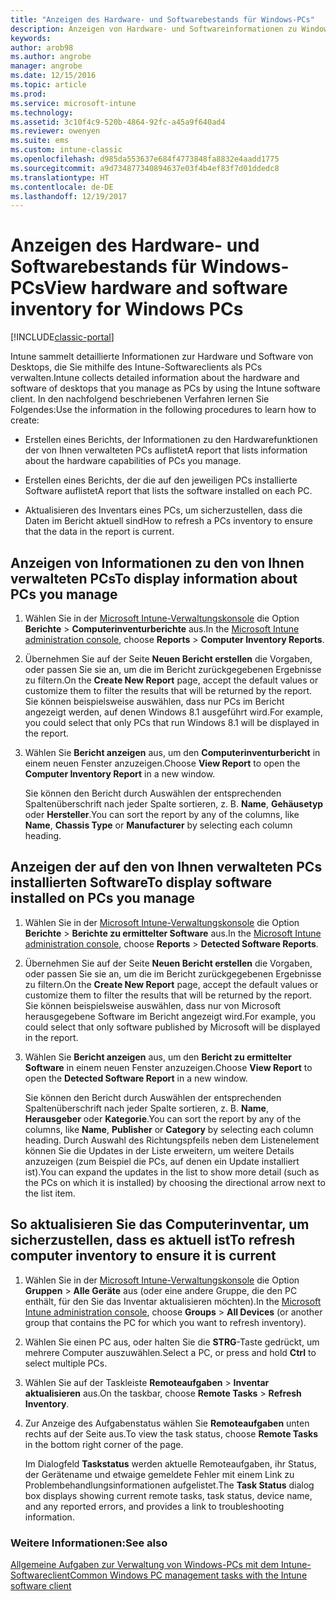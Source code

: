 ```yaml
---
title: "Anzeigen des Hardware- und Softwarebestands für Windows-PCs"
description: Anzeigen von Hardware- und Softwareinformationen zu Windows-Desktops, die Sie mithilfe des Intune-Softwareclients als PCs verwalten.
keywords: 
author: arob98
ms.author: angrobe
manager: angrobe
ms.date: 12/15/2016
ms.topic: article
ms.prod: 
ms.service: microsoft-intune
ms.technology: 
ms.assetid: 3c10f4c9-520b-4864-92fc-a45a9f640ad4
ms.reviewer: owenyen
ms.suite: ems
ms.custom: intune-classic
ms.openlocfilehash: d985da553637e684f4773848fa8832e4aadd1775
ms.sourcegitcommit: a9d734877340894637e03f4b4ef83f7d01ddedc8
ms.translationtype: HT
ms.contentlocale: de-DE
ms.lasthandoff: 12/19/2017
---
```

# <a name="view-hardware-and-software-inventory-for-windows-pcs"></a><span data-ttu-id="4736c-103">Anzeigen des Hardware- und Softwarebestands für Windows-PCs</span><span class="sxs-lookup"><span data-stu-id="4736c-103">View hardware and software inventory for Windows PCs</span></span>

[!INCLUDE[classic-portal](../includes/classic-portal.md)]

<span data-ttu-id="4736c-104">Intune sammelt detaillierte Informationen zur Hardware und Software von Desktops, die Sie mithilfe des Intune-Softwareclients als PCs verwalten.</span><span class="sxs-lookup"><span data-stu-id="4736c-104">Intune collects detailed information about the hardware and software of desktops that you manage as PCs by using the Intune software client.</span></span> <span data-ttu-id="4736c-105">In den nachfolgend beschriebenen Verfahren lernen Sie Folgendes:</span><span class="sxs-lookup"><span data-stu-id="4736c-105">Use the information in the following procedures to learn how to create:</span></span>

-   <span data-ttu-id="4736c-106">Erstellen eines Berichts, der Informationen zu den Hardwarefunktionen der von Ihnen verwalteten PCs auflistet</span><span class="sxs-lookup"><span data-stu-id="4736c-106">A report that lists information about the hardware capabilities of PCs you manage.</span></span>

-   <span data-ttu-id="4736c-107">Erstellen eines Berichts, der die auf den jeweiligen PCs installierte Software auflistet</span><span class="sxs-lookup"><span data-stu-id="4736c-107">A report that lists the software installed on each PC.</span></span>

-   <span data-ttu-id="4736c-108">Aktualisieren des Inventars eines PCs, um sicherzustellen, dass die Daten im Bericht aktuell sind</span><span class="sxs-lookup"><span data-stu-id="4736c-108">How to refresh a PCs inventory to ensure that the data in the report is current.</span></span>

## <a name="to-display-information-about-pcs-you-manage"></a><span data-ttu-id="4736c-109">Anzeigen von Informationen zu den von Ihnen verwalteten PCs</span><span class="sxs-lookup"><span data-stu-id="4736c-109">To display information about PCs you manage</span></span>

1.  <span data-ttu-id="4736c-110">Wählen Sie in der [Microsoft Intune-Verwaltungskonsole](https://manage.microsoft.com/) die Option **Berichte** &gt; **Computerinventurberichte** aus.</span><span class="sxs-lookup"><span data-stu-id="4736c-110">In the [Microsoft Intune administration console](https://manage.microsoft.com/), choose **Reports** &gt; **Computer Inventory Reports**.</span></span>

2.  <span data-ttu-id="4736c-111">Übernehmen Sie auf der Seite **Neuen Bericht erstellen** die Vorgaben, oder passen Sie sie an, um die im Bericht zurückgegebenen Ergebnisse zu filtern.</span><span class="sxs-lookup"><span data-stu-id="4736c-111">On the **Create New Report** page, accept the default values or customize them to filter the results that will be returned by the report.</span></span> <span data-ttu-id="4736c-112">Sie können beispielsweise auswählen, dass nur PCs im Bericht angezeigt werden, auf denen Windows 8.1 ausgeführt wird.</span><span class="sxs-lookup"><span data-stu-id="4736c-112">For example, you could select that only PCs that run Windows 8.1 will be displayed in the report.</span></span>

3.  <span data-ttu-id="4736c-113">Wählen Sie **Bericht anzeigen** aus, um den **Computerinventurbericht** in einem neuen Fenster anzuzeigen.</span><span class="sxs-lookup"><span data-stu-id="4736c-113">Choose **View Report** to open the **Computer Inventory Report** in a new window.</span></span>

    <span data-ttu-id="4736c-114">Sie können den Bericht durch Auswählen der entsprechenden Spaltenüberschrift nach jeder Spalte sortieren, z. B. **Name**, **Gehäusetyp** oder **Hersteller**.</span><span class="sxs-lookup"><span data-stu-id="4736c-114">You can sort the report by any of the columns, like **Name**, **Chassis Type** or **Manufacturer** by selecting each column heading.</span></span>

## <a name="to-display-software-installed-on-pcs-you-manage"></a><span data-ttu-id="4736c-115">Anzeigen der auf den von Ihnen verwalteten PCs installierten Software</span><span class="sxs-lookup"><span data-stu-id="4736c-115">To display software installed on PCs you manage</span></span>

1.  <span data-ttu-id="4736c-116">Wählen Sie in der [Microsoft Intune-Verwaltungskonsole](https://manage.microsoft.com/) die Option **Berichte** &gt; **Berichte zu ermittelter Software** aus.</span><span class="sxs-lookup"><span data-stu-id="4736c-116">In the [Microsoft Intune administration console](https://manage.microsoft.com/), choose **Reports** &gt; **Detected Software Reports**.</span></span>

2.  <span data-ttu-id="4736c-117">Übernehmen Sie auf der Seite **Neuen Bericht erstellen** die Vorgaben, oder passen Sie sie an, um die im Bericht zurückgegebenen Ergebnisse zu filtern.</span><span class="sxs-lookup"><span data-stu-id="4736c-117">On the **Create New Report** page, accept the default values or customize them to filter the results that will be returned by the report.</span></span> <span data-ttu-id="4736c-118">Sie können beispielsweise auswählen, dass nur von Microsoft herausgegebene Software im Bericht angezeigt wird.</span><span class="sxs-lookup"><span data-stu-id="4736c-118">For example, you could select that only software published by Microsoft will be displayed in the report.</span></span>

3.  <span data-ttu-id="4736c-119">Wählen Sie **Bericht anzeigen** aus, um den **Bericht zu ermittelter Software** in einem neuen Fenster anzuzeigen.</span><span class="sxs-lookup"><span data-stu-id="4736c-119">Choose **View Report** to open the **Detected Software Report** in a new window.</span></span>

    <span data-ttu-id="4736c-120">Sie können den Bericht durch Auswählen der entsprechenden Spaltenüberschrift nach jeder Spalte sortieren, z. B. **Name**, **Herausgeber** oder **Kategorie**.</span><span class="sxs-lookup"><span data-stu-id="4736c-120">You can sort the report by any of the columns, like **Name**, **Publisher** or **Category** by selecting each column heading.</span></span> <span data-ttu-id="4736c-121">Durch Auswahl des Richtungspfeils neben dem Listenelement können Sie die Updates in der Liste erweitern, um weitere Details anzuzeigen (zum Beispiel die PCs, auf denen ein Update installiert ist).</span><span class="sxs-lookup"><span data-stu-id="4736c-121">You can expand the updates in the list to show more detail (such as the PCs on which it is installed) by choosing the directional arrow next to the list item.</span></span>

## <a name="to-refresh-computer-inventory-to-ensure-it-is-current"></a><span data-ttu-id="4736c-122">So aktualisieren Sie das Computerinventar, um sicherzustellen, dass es aktuell ist</span><span class="sxs-lookup"><span data-stu-id="4736c-122">To refresh computer inventory to ensure it is current</span></span>

1.  <span data-ttu-id="4736c-123">Wählen Sie in der [Microsoft Intune-Verwaltungskonsole](https://manage.microsoft.com/) die Option **Gruppen** &gt; **Alle Geräte** aus (oder eine andere Gruppe, die den PC enthält, für den Sie das Inventar aktualisieren möchten).</span><span class="sxs-lookup"><span data-stu-id="4736c-123">In the [Microsoft Intune administration console](https://manage.microsoft.com/), choose **Groups** &gt; **All Devices** (or another group that contains the PC for which you want to refresh inventory).</span></span>

2.  <span data-ttu-id="4736c-124">Wählen Sie einen PC aus, oder halten Sie die **STRG**-Taste gedrückt, um mehrere Computer auszuwählen.</span><span class="sxs-lookup"><span data-stu-id="4736c-124">Select a PC, or press and hold **Ctrl** to select multiple PCs.</span></span>

3.  <span data-ttu-id="4736c-125">Wählen Sie auf der Taskleiste **Remoteaufgaben** &gt; **Inventar aktualisieren** aus.</span><span class="sxs-lookup"><span data-stu-id="4736c-125">On the taskbar, choose **Remote Tasks** &gt; **Refresh Inventory**.</span></span>

4.  <span data-ttu-id="4736c-126">Zur Anzeige des Aufgabenstatus wählen Sie **Remoteaufgaben** unten rechts auf der Seite aus.</span><span class="sxs-lookup"><span data-stu-id="4736c-126">To view the task status, choose **Remote Tasks** in the bottom right corner of the page.</span></span>

    <span data-ttu-id="4736c-127">Im Dialogfeld **Taskstatus** werden aktuelle Remoteaufgaben, ihr Status, der Gerätename und etwaige gemeldete Fehler mit einem Link zu Problembehandlungsinformationen aufgelistet.</span><span class="sxs-lookup"><span data-stu-id="4736c-127">The **Task Status** dialog box displays showing current remote tasks, task status, device name, and any reported errors, and provides a link to troubleshooting information.</span></span>

### <a name="see-also"></a><span data-ttu-id="4736c-128">Weitere Informationen:</span><span class="sxs-lookup"><span data-stu-id="4736c-128">See also</span></span>

[<span data-ttu-id="4736c-129">Allgemeine Aufgaben zur Verwaltung von Windows-PCs mit dem Intune-Softwareclient</span><span class="sxs-lookup"><span data-stu-id="4736c-129">Common Windows PC management tasks with the Intune software client</span></span>](common-windows-pc-management-tasks-with-the-microsoft-intune-computer-client.md)